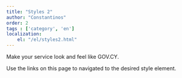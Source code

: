 ```yaml
---
title: "Styles 2"
author: "Constantinos"
order: 2
tags : ['category', 'en']
localization: 
    el: "/el/styles2.html"
---
```

Make your service look and feel like GOV.CY.

Use the links on this page to navigated to the desired style element.
